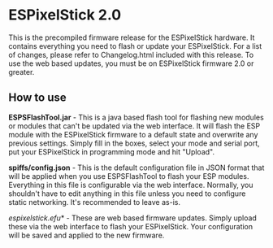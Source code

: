 ESPixelStick 2.0
================
This is the precompiled firmware release for the ESPixelStick hardware.  It contains everything you need to flash or update your ESPixelStick.  For a list of changes, please refer to Changelog.html included with this release.  To use the web based updates, you must be on ESPixelStick firmware 2.0 or greater.

How to use
----------
**ESPSFlashTool.jar** - This is a java based flash tool for flashing new modules or modules that can't be updated via the web interface.  It will flash the ESP module with the ESPixelStick firmware to a default state and overwrite any previous settings.  Simply fill in the boxes, select your mode and serial port, put your ESPixelStick in programming mode and hit "Upload".

**spiffs/config.json** - This is the default configuration file in JSON format that will be applied when you use ESPSFlashTool to flash your ESP modules. Everything in this file is configurable via the web interface. Normally, you shouldn't have to edit anything in this file unless you need to configure static networking.  It's recommended to leave as-is.

**espixelstick*.efu** - These are web based firmware updates. Simply upload these via the web interface to flash your ESPixelStick.  Your configuration will be saved and applied to the new firmware.
